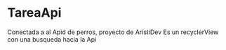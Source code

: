 # TareaApi
Conectada a al Apid de perros, proyecto de AristiDev
Es un recyclerView con una busqueda hacia la Api
